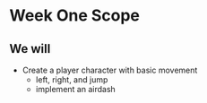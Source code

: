 # Week One Scope
## We will
- Create a player character with basic movement
  - left, right, and jump
  - implement an airdash
